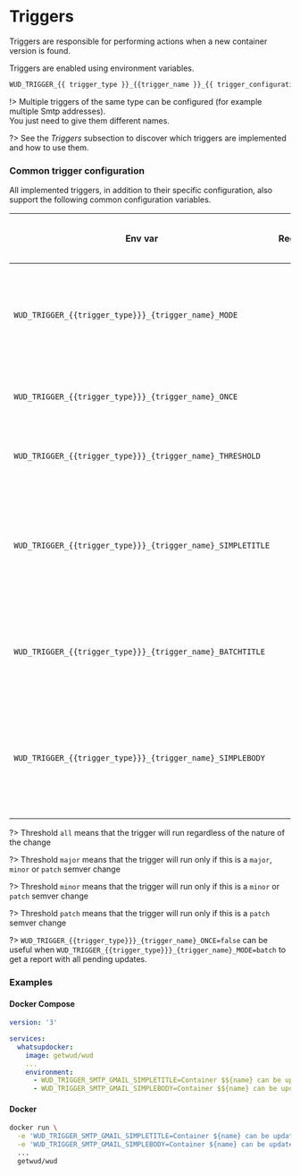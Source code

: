 # Triggers

Triggers are responsible for performing actions when a new container version is found.
  
Triggers are enabled using environment variables.

```bash
WUD_TRIGGER_{{ trigger_type }}_{{trigger_name }}_{{ trigger_configuration_item }}=XXX
```

!> Multiple triggers of the same type can be configured (for example multiple Smtp addresses).  
You just need to give them different names.

?> See the _Triggers_ subsection to discover which triggers are implemented and how to use them.

### Common trigger configuration
All implemented triggers, in addition to their specific configuration, also support the following common configuration variables.

| Env var                                                    |    Required    | Description                                                                            | Supported values                                                                                                     | Default value when missing                                                                       |
|------------------------------------------------------------|:--------------:|----------------------------------------------------------------------------------------|----------------------------------------------------------------------------------------------------------------------|--------------------------------------------------------------------------------------------------|
| `WUD_TRIGGER_{{trigger_type}}}_{trigger_name}_MODE`        | :white_circle: | Trigger for each container update or trigger once with all available updates as a list | `simple`, `batch`                                                                                                    | `simple`                                                                                         |
| `WUD_TRIGGER_{{trigger_type}}}_{trigger_name}_ONCE`        | :white_circle: | Run trigger once (do not repeat previous results)                                      | `true`, `false`                                                                                                      | `true`                                                                                           |
| `WUD_TRIGGER_{{trigger_type}}}_{trigger_name}_THRESHOLD`   | :white_circle: | The threshold to reach to run the trigger                                              | `all`, `major`, `minor`, `patch`                                                                                     | `all`                                                                                            |
| `WUD_TRIGGER_{{trigger_type}}}_{trigger_name}_SIMPLETITLE` | :white_circle: | The template to use to render the title of the notification (simple mode)              | String template with placeholders `${id}` `${name}` `${watcher}` `${kind}` `${semver}` `${local}` `${remote}` `${link}` | `New ${kind} found for container ${name}`                                                        |
| `WUD_TRIGGER_{{trigger_type}}}_{trigger_name}_BATCHTITLE`  | :white_circle: | The template to use to render the title of the notification (batch mode)               | String template with placeholders `${count}`                                                                         | `${count} updates available`                                                                     |
| `WUD_TRIGGER_{{trigger_type}}}_{trigger_name}_SIMPLEBODY`  | :white_circle: | The template to use to render the body of the notification                             | String template with placeholders `${id}` `${name}` `${watcher}` `${kind}` `${semver}` `${local}` `${remote}` `${link}` | `Container ${name} running with ${kind} ${local} can be updated to ${kind} ${remote} \n ${link}` |

?> Threshold `all` means that the trigger will run regardless of the nature of the change

?> Threshold `major` means that the trigger will run only if this is a `major`, `minor` or `patch` semver change 

?> Threshold `minor` means that the trigger will run only if this is a `minor` or `patch` semver change

?> Threshold `patch` means that the trigger will run only if this is a `patch` semver change

?> `WUD_TRIGGER_{{trigger_type}}}_{trigger_name}_ONCE=false` can be useful when `WUD_TRIGGER_{{trigger_type}}}_{trigger_name}_MODE=batch` to get a report with all pending updates.


### Examples

<!-- tabs:start -->
#### **Docker Compose**
```yaml
version: '3'

services:
  whatsupdocker:
    image: getwud/wud
    ...
    environment:
      - WUD_TRIGGER_SMTP_GMAIL_SIMPLETITLE=Container $${name} can be updated
      - WUD_TRIGGER_SMTP_GMAIL_SIMPLEBODY=Container $${name} can be updated from version $${local} to version $${remote}
```
#### **Docker**
```bash
docker run \
  -e 'WUD_TRIGGER_SMTP_GMAIL_SIMPLETITLE=Container ${name} can be updated' \
  -e 'WUD_TRIGGER_SMTP_GMAIL_SIMPLEBODY=Container ${name} can be updated from version ${local} to version ${remote}'
  ...
  getwud/wud
```
<!-- tabs:end -->
